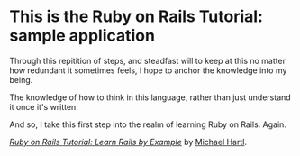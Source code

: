 # This is the Ruby on Rails Tutorial: sample application

Through this repitition of steps, and steadfast will to keep at this no matter how redundant it sometimes feels, I hope to anchor the knowledge into my being.  

The knowledge of how to think in this language, rather than just understand it once it's written.

And so, I take this first step into the realm of learning Ruby on Rails.  Again.

[*Ruby on Rails Tutorial: Learn Rails by Example*](http://railstutorial.org/)
by [Michael Hartl](http://michaelhartl.com/).

